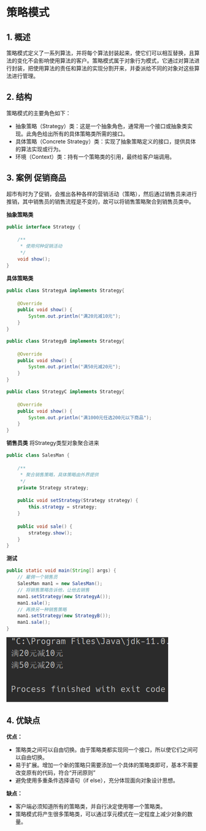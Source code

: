 # 策略模式

## 1. 概述
策略模式定义了一系列算法，并将每个算法封装起来，使它们可以相互替换，且算法的变化不会影响使用算法的客户。策略模式属于对象行为模式，它通过对算法进行封装，把使用算法的责任和算法的实现分割开来，并委派给不同的对象对这些算法进行管理。

## 2. 结构
策略模式的主要角色如下：
- 抽象策略（Strategy）类：这是一个抽象角色，通常用一个接口或抽象类实现。此角色给出所有的具体策略类所需的接口。
- 具体策略（Concrete Strategy）类：实现了抽象策略定义的接口，提供具体的算法实现或行为。
- 环境（Context）类：持有一个策略类的引用，最终给客户端调用。

## 3. 案例 促销商品
超市有时为了促销，会推出各种各样的营销活动（策略），然后通过销售员来进行推销，其中销售员的销售流程是不变的，故可以将销售策略聚合到销售员类中。

**抽象策略类**

```java
public interface Strategy {

    /**
     * 使用何种促销活动
     */
    void show();
}
```

**具体策略类**

```java
public class StrategyA implements Strategy{

    @Override
    public void show() {
        System.out.println("满20元减10元");
    }
}
```

```java
public class StrategyB implements Strategy{

    @Override
    public void show() {
        System.out.println("满50元减20元");
    }
}
```

```java
public class StrategyC implements Strategy{

    @Override
    public void show() {
        System.out.println("满1000元任选200元以下商品");
    }
}
```

**销售员类**
将Strategy类型对象聚合进来

```java
public class SalesMan {

    /**
     * 聚合销售策略，具体策略由外界提供
     */
    private Strategy strategy;

    public void setStrategy(Strategy strategy) {
        this.strategy = strategy;
    }

    public void sale() {
        strategy.show();
    }
}
```

**测试**

```java
public static void main(String[] args) {
    // 雇佣一个销售员
    SalesMan man1 = new SalesMan();
    // 将销售策略告诉他，让他去销售
    man1.setStrategy(new StrategyA());
    man1.sale();
    // 再换另一种销售策略
    man1.setStrategy(new StrategyB());
    man1.sale();
}
```

![](./images/策略模式案例运行结果.png)

## 4. 优缺点

**优点：**
- 策略类之间可以自由切换。由于策略类都实现同一个接口，所以使它们之间可以自由切换。
- 易于扩展。增加一个新的策略只需要添加一个具体的策略类即可，基本不需要改变原有的代码，符合“开闭原则”
- 避免使用多重条件选择语句（if else），充分体现面向对象设计思想。

**缺点：**
- 客户端必须知道所有的策略类，并自行决定使用哪一个策略类。
- 策略模式将产生很多策略类，可以通过享元模式在一定程度上减少对象的数量。

